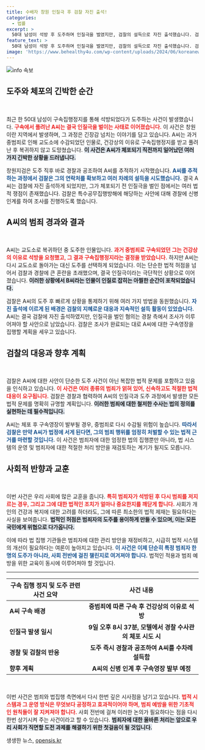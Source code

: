 ```yaml
---
title: 수배자 창원 인질극 후 검찰 자진 출석!
categories:
  - 법률
excerpt: >
  50대 남성이 석방 후 도주하며 인질극을 벌였지만, 검찰의 설득으로 자진 출석했습니다. 검찰과 경찰은 중범죄에 대한 철저한 수사를 예고하며, A씨의 신병 인계를 진행할 예정입니다. 클릭해 자세한 이야기를 확인하세요!
feature_text: >
  50대 남성이 석방 후 도주하며 인질극을 벌였지만, 검찰의 설득으로 자진 출석했습니다. 검찰과 경찰은 중범죄에 대한 철저한 수사를 예고하며, A씨의 신병 인계를 진행할 예정입니다. 클릭해 자세한 이야기를 확인하세요!
image: 'https://www.behealthy4u.com/wp-content/uploads/2024/06/koreanews.jpg'
---
```


<p><img src="https://www.behealthy4u.com/wp-content/uploads/2024/06/koreanews.jpg" alt="info 속보" /></p>

<h2 data-ke-size="size26">도주와 체포의 긴박한 순간</h2>

<p data-ke-size="size16">&nbsp;</p>

<p>최근 한 50대 남성이 구속집행정지를 통해 석방되었다가 도주하는 사건이 발생했습니다. <b><span style="color: #ee2323;">구속에서 풀려난 A씨는 결국 인질극을 벌이는 사태로 이어졌습니다.</span></b> 이 사건은 창원이란 지역에서 발생하며, 그 과정은 긴장감 넘치는 이야기를 담고 있습니다. A씨는 과거 중범죄로 인해 교도소에 수감되었던 인물로, 건강상의 이유로 구속집행정지를 받고 풀려난 후 복귀하지 않고 도망쳤습니다. <b><span style="background-color: #21538527;">이 사건은 A씨가 체포되기 직전까지 일어났던 여러 가지 긴박한 상황을 드러냅니다.</span></b></p>

<p>창원지검은 도주 직후 바로 경찰과 공조하여 A씨를 추적하기 시작했습니다. <b><span style="color: #1a5490;">A씨를 추적하는 과정에서 검찰은 그의 연락처를 확보하고 여러 차례의 설득을 시도했습니다.</span></b> 결국 A씨는 검찰에 자진 출석하게 되었지만, 그가 체포되기 전 인질극을 벌인 점에서는 여러 법적 쟁점이 존재했습니다. 검찰은 특수공무집행방해에 해당하는 사안에 대해 경찰에 신병 인계를 하여 조사를 진행하도록 했습니다.</p>

<h2 data-ke-size="size26">A씨의 범죄 경과와 결과</h2>

<p data-ke-size="size16">&nbsp;</p>

<p>A씨는 교도소로 복귀하던 중 도주한 인물입니다. <b><span style="color: #ee2323;">과거 중범죄로 구속되었던 그는 건강상의 이유로 석방을 요청했고, 그 결과 구속집행정지라는 결정을 받았습니다.</span></b> 하지만 A씨는 다시 교도소로 돌아가는 대신 도주를 선택하게 되었습니다. 이는 단순한 법적 허점을 넘어서 검찰과 경찰에 큰 혼란을 초래했으며, 결국 인질극이라는 극단적인 상황으로 이어졌습니다. <b><span style="background-color: #21538527;">이러한 상황에서 B씨라는 인물이 인질로 잡히는 아찔한 순간이 포착되었습니다.</span></b></p>

<p>검찰은 A씨의 도주 후 빠르게 상황을 통제하기 위해 여러 가지 방법을 동원했습니다. <b><span style="color: #1a5490;">자진 출석에 이르게 된 배경은 검찰의 지혜로운 대응과 지속적인 설득 활동이 있었습니다.</span></b> A씨는 결국 검찰에 자진 출석하였지만, 인질극을 벌인 혐의는 경찰 측에서 조사가 이루어져야 할 사안으로 남았습니다. 검찰은 조사가 완료되는 대로 A씨에 대한 구속영장을 집행할 계획을 세우고 있습니다.</p>

<h2 data-ke-size="size26">검찰의 대응과 향후 계획</h2>

<p data-ke-size="size16">&nbsp;</p>

<p>검찰은 A씨에 대한 사안이 단순한 도주 사건이 아닌 복잡한 법적 문제를 포함하고 있음을 인식하고 있습니다. <b><span style="color: #ee2323;">이 사건은 여러 종류의 범죄가 얽혀 있어, 신속하고도 적절한 법적 대응이 요구됩니다.</span></b> 검찰은 경찰과 협력하여 A씨의 인질극과 도주 과정에서 발생한 모든 법적 문제를 명확히 규명할 계획입니다. <b><span style="background-color: #21538527;">이러한 범죄에 대한 철저한 수사는 법의 정의를 실현하는 데 필수적입니다.</span></b></p>

<p>A씨는 체포 후 구속영장이 발부될 경우, 중범죄로 다시 수감될 위험이 높습니다. <b><span style="color: #1a5490;">따라서 검찰은 만약 A씨가 법정에 서게 된다면, 그의 범죄 행위를 엄정히 처벌할 수 있는 법적 근거를 마련할 것입니다.</span></b> 이 사건은 범죄자에 대한 엄정한 법의 집행뿐만 아니라, 법 시스템의 운영 및 범죄자에 대한 적절한 처리 방안을 재검토하는 계기가 될지도 모릅니다.</p>

<h2 data-ke-size="size26">사회적 반향과 교훈</h2>

<p data-ke-size="size16">&nbsp;</p>

<p>이번 사건은 우리 사회에 많은 교훈을 줍니다. <b><span style="color: #ee2323;">특히 범죄자가 석방된 후 다시 범죄를 저지르는 경우, 그리고 그에 대한 법적인 조치가 얼마나 중요한지를 깨닫게 합니다.</span></b> 사회가 개인의 건강과 복지에 대한 고려를 하더라도, 그에 따른 최소한의 법적 제재는 필요하다는 사실을 보여줍니다. <b><span style="background-color: #21538527;">법적인 허점은 범죄자의 도주를 용이하게 만들 수 있으며, 이는 모든 국민에게 위협으로 다가옵니다.</span></b></p>

<p>이에 따라 법 집행 기관들은 범죄자에 대한 관리 방안을 재정비하고, 시급히 법적 시스템의 개선이 필요하다는 여론이 높아지고 있습니다. <b><span style="color: #1a5490;">이 사건은 이제 단순히 특정 범죄자 한 명의 도주가 아니라, 사회 전반에 걸친 챌린지로 여겨져야 합니다.</span></b> 법적인 적용과 범죄 예방을 위한 교육이 동시에 이루어져야 할 것입니다.</p>

<hr>

<table style="width: 100%;">
  <thead>
    <tr>
      <th>구속 집행 정지 및 도주 관련 사건 요약</th>
      <th style="text-align: center;">사건 내용</th>
    </tr>
  </thead>
  <tbody>
    <tr>
      <td><b>A씨 구속 배경</b></td>
      <td style="text-align: center;"><b>중범죄에 따른 구속 후 건강상의 이유로 석방</b></td>
    </tr>
    <tr>
      <td><b>인질극 발생 일시</b></td>
      <td style="text-align: center;"><b>9일 오후 8시 37분, 모텔에서 경찰 수사관의 체포 시도 시</b></td>
    </tr>
    <tr>
      <td><b>경찰 및 검찰의 반응</b></td>
      <td style="text-align: center;"><b>도주 즉시 경찰과 공조하여 A씨를 수차례 설득함</b></td>
    </tr>
    <tr>
      <td><b>향후 계획</b></td>
      <td style="text-align: center;"><b>A씨의 신병 인계 후 구속영장 발부 예정</b></td>
    </tr>
  </tbody>
</table>

<p data-ke-size="size16">&nbsp;</p>

<p>이번 사건은 범죄와 법집행 측면에서 다시 한번 깊은 시사점을 남기고 있습니다. <b><span style="color: #ee2323;">법적 시스템과 그 운영 방식은 무엇보다 공정하고 효과적이어야 하며, 범죄 예방을 위한 기초적인 원칙들이 잘 지켜져야 합니다.</span></b> 사회 전반에 걸쳐 이러한 논의가 필요하다는 점을 다시 한번 상기시켜 주는 사건이라고 할 수 있습니다. <b><span style="background-color: #21538527;">범죄자에 대한 올바른 처리는 앞으로 우리 사회가 직면할 도전 과제를 해결하기 위한 첫걸음이 될 것입니다.</span></b></p>
생생한 뉴스, <a href="https://opensis.kr" rel="dofollow">opensis.kr</a>



